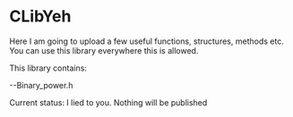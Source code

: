 # CLibYeh

Here I am going to upload a few useful functions, structures, methods etc.
You can use this library everywhere this is allowed.

This library contains:

--Binary_power.h


Current status:
I lied to you. Nothing will be published
